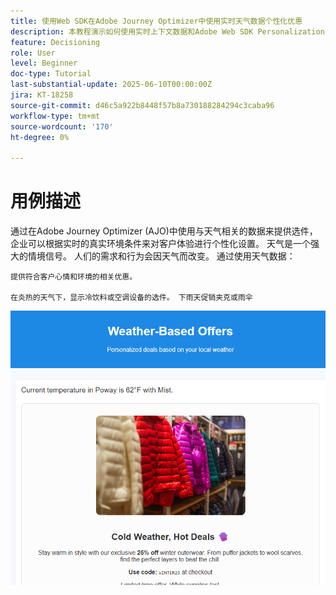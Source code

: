 ```yaml
---
title: 使用Web SDK在Adobe Journey Optimizer中使用实时天气数据个性化优惠
description: 本教程演示如何使用实时上下文数据和Adobe Web SDK Personalization API在Adobe Journey Optimizer中提供动态的天气感知选件。 您将了解如何将网站中的天气属性（如温度和条件）传递到Adobe Experience Platform，将它们映射到事件架构，并在决策规则和排名公式中使用这些属性，以便在页面加载时个性化优惠。 非常适合希望通过实时环境上下文增强数字体验的营销人员和开发人员。
feature: Decisioning
role: User
level: Beginner
doc-type: Tutorial
last-substantial-update: 2025-06-10T00:00:00Z
jira: KT-18258
source-git-commit: d46c5a922b8448f57b8a730188284294c3caba96
workflow-type: tm+mt
source-wordcount: '170'
ht-degree: 0%

---
```


# 用例描述

通过在Adobe Journey Optimizer (AJO)中使用与天气相关的数据来提供选件，企业可以根据实时的真实环境条件来对客户体验进行个性化设置。 天气是一个强大的情境信号。 人们的需求和行为会因天气而改变。 通过使用天气数据：

    提供符合客户心情和环境的相关优惠。
    
    在炎热的天气下，显示冷饮料或空调设备的选件。 下雨天促销夹克或雨伞

![天气优惠](assets/offers-use-case.png)